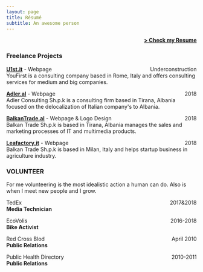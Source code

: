 ```yaml
---
layout: page
title: Résumé
subtitle: An awesome person
---
```


<span style="float: right; "><a href="{{ '/assets/Resume.pdf' | prepend: site.baseurl }}"><strong>> Check my Resume </strong></a> </span>
<br>

### Freelance Projects
<a href="http://www.u1st.it">**U1st.it**</a> - Webpage<span style="float: right; ">Underconstruction</span>  
YouFirst is a consulting company based in Rome, Italy and offers consulting services for medium and big companies.

<a href="https://adler.al">**Adler.al**</a> - Webpage<span style="float: right; ">2018</span>  
Adler Consulting Sh.p.k is a consulting firm based in Tirana, Albania focused on the delocalization of Italian company's to Albania.

<a href="https://balkantrade.al">**BalkanTrade.al**</a> - Webpage & Logo Design<span style="float: right; ">2018</span>  
Balkan Trade Sh.p.k is based in Tirana, Albania manages the sales and marketing processes of IT and multimedia products.

<a href="http://www.leafactory.it">**Leafactory.it**</a> - Webpage<span style="float: right; ">2018</span>  
Balkan Trade Sh.p.k is based in Milan, Italy and helps startup business in agriculture industry.

### VOLUNTEER

For me volunteering is the most idealistic action a human can do. Also is when I meet new people and I grow.

TedEx <span style="float: right; ">2017&2018</span>  
**Media Technician**  
 
EcoVolis <span style="float: right; ">2016-2018</span>  
**Bike Activist**  

Red Cross Blod <span style="float: right; ">April 2010</span>  
**Public Relations**  

Public Health Directory  <span style="float: right; ">2010-2011</span>  
**Public Relations**  
